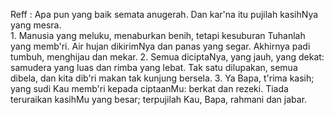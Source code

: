 Reff :
Apa pun yang baik semata anugerah.
Dan kar'na itu pujilah kasihNya yang mesra.
<br>
1.
Manusia yang meluku, menaburkan benih,
tetapi kesuburan Tuhanlah yang memb'ri.
Air hujan dikirimNya dan panas yang segar.
Akhirnya padi tumbuh, menghijau dan mekar.
2.
Semua diciptaNya, yang jauh, yang dekat:
samudera yang luas dan rimba yang lebat.
Tak satu dilupakan, semua dibela,
dan kita dib'ri makan tak kunjung bersela.
3.
Ya Bapa, t'rima kasih; yang sudi Kau memb'ri
kepada ciptaanMu: berkat dan rezeki.
Tiada teruraikan kasihMu yang besar;
terpujilah Kau, Bapa, rahmani dan jabar.